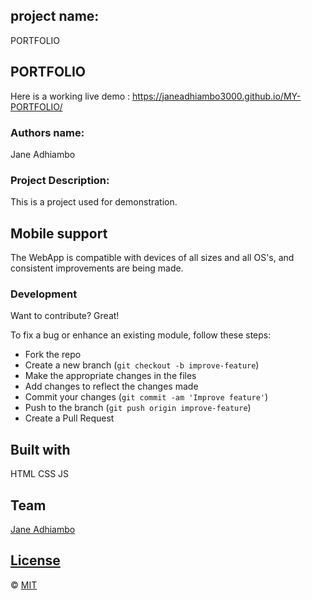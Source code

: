 ## project name:
PORTFOLIO

## PORTFOLIO
Here is a working live demo : https://janeadhiambo3000.github.io/MY-PORTFOLIO/ 

### Authors name:

Jane Adhiambo

### Project Description:

This is a project used for demonstration.


## Mobile support
The WebApp is compatible with devices of all sizes and all OS's, and consistent improvements are being made.


### Development
Want to contribute? Great!

To fix a bug or enhance an existing module, follow these steps:

- Fork the repo
- Create a new branch (`git checkout -b improve-feature`)
- Make the appropriate changes in the files
- Add changes to reflect the changes made
- Commit your changes (`git commit -am 'Improve feature'`)
- Push to the branch (`git push origin improve-feature`)
- Create a Pull Request 



## Built with 

HTML
CSS
JS


## Team


[Jane Adhiambo ](https://github.com/JaneAdhiambo3000) 

## [License](https://github.com/JaneAdhiambo3000/WebApp/blob/master/LICENSE)

© [MIT](LICENSE.md)

